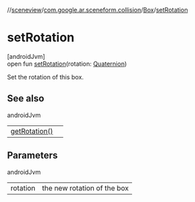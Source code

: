 //[sceneview](../../../index.md)/[com.google.ar.sceneform.collision](../index.md)/[Box](index.md)/[setRotation](set-rotation.md)

# setRotation

[androidJvm]\
open fun [setRotation](set-rotation.md)(rotation: [Quaternion](../../com.google.ar.sceneform.math/-quaternion/index.md))

Set the rotation of this box.

## See also

androidJvm

| | |
|---|---|
| [getRotation()](get-rotation.md) |  |

## Parameters

androidJvm

| | |
|---|---|
| rotation | the new rotation of the box |
